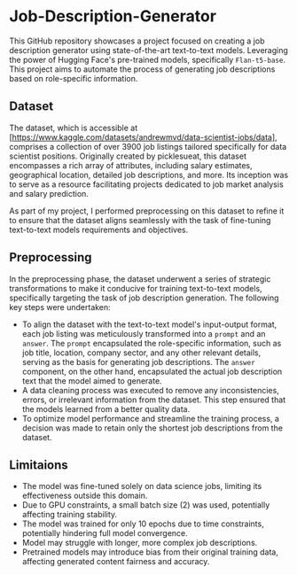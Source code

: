 # Job-Description-Generator
This GitHub repository showcases a project focused on creating a job description generator using state-of-the-art text-to-text models. Leveraging the power of Hugging Face's pre-trained models, specifically `Flan-t5-base`. This project aims to automate the process of generating job descriptions based on role-specific information.
## Dataset
The dataset, which is accessible at [https://www.kaggle.com/datasets/andrewmvd/data-scientist-jobs/data], comprises a collection of over 3900 job listings tailored specifically for data scientist positions. Originally created by picklesueat, this dataset encompasses a rich array of attributes, including salary estimates, geographical location, detailed job descriptions, and more. Its inception was to serve as a resource facilitating projects dedicated to job market analysis and salary prediction.

As part of my project, I performed preprocessing on this dataset to refine it to ensure that the dataset aligns seamlessly with the task of fine-tuning text-to-text models requirements and objectives.
## Preprocessing
In the preprocessing phase, the dataset underwent a series of strategic transformations to make it conducive for training text-to-text models, specifically targeting the task of job description generation. The following key steps were undertaken:

- To align the dataset with the text-to-text model's input-output format, each job listing was meticulously transformed into a `prompt` and an `answer`. The `prompt` encapsulated the role-specific information, such as job title, location, company sector, and any other relevant details, serving as the basis for generating job descriptions. The `answer` component, on the other hand, encapsulated the actual job description text that the model aimed to generate.
- A data cleaning process was executed to remove any inconsistencies, errors, or irrelevant information from the dataset. This step ensured that the models learned from a better quality data.
- To optimize model performance and streamline the training process, a decision was made to retain only the shortest job descriptions from the dataset.
## Limitaions
- The model was fine-tuned solely on data science jobs, limiting its effectiveness outside this domain.
- Due to GPU constraints, a small batch size (2) was used, potentially affecting training stability.
- The model was trained for only 10 epochs due to time constraints, potentially hindering full model convergence.
- Model may struggle with longer, more complex job descriptions.
- Pretrained models may introduce bias from their original training data, affecting generated content fairness and accuracy.
